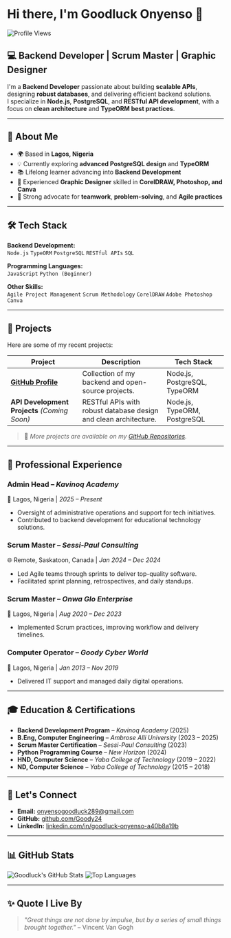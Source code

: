 # Hi there, I'm Goodluck Onyenso 👋

![Profile Views](https://komarev.com/ghpvc/?username=Goody24&color=blue)

## 💻 Backend Developer | Scrum Master | Graphic Designer

I'm a **Backend Developer** passionate about building **scalable APIs**, designing **robust databases**, and delivering efficient backend solutions.  
I specialize in **Node.js**, **PostgreSQL**, and **RESTful API development**, with a focus on **clean architecture** and **TypeORM best practices**.

---

## 🚀 About Me

- 🌍 Based in **Lagos, Nigeria**  
- 💡 Currently exploring **advanced PostgreSQL design** and **TypeORM**  
- 📚 Lifelong learner advancing into **Backend Development**  
- 🎨 Experienced **Graphic Designer** skilled in **CorelDRAW, Photoshop, and Canva**  
- 🤝 Strong advocate for **teamwork**, **problem-solving**, and **Agile practices**

---

## 🛠 Tech Stack

**Backend Development:**  
`Node.js` `TypeORM` `PostgreSQL` `RESTful APIs` `SQL`

**Programming Languages:**  
`JavaScript` `Python (Beginner)`

**Other Skills:**  
`Agile Project Management` `Scrum Methodology` `CorelDRAW` `Adobe Photoshop` `Canva`

---

## 🌟 Projects

Here are some of my recent projects:

| Project | Description | Tech Stack |
|---------|-------------|------------|
| [**GitHub Profile**](https://github.com/Goody24) | Collection of my backend and open-source projects. | Node.js, PostgreSQL, TypeORM |
| **API Development Projects** *(Coming Soon)* | RESTful APIs with robust database design and clean architecture. | Node.js, TypeORM, PostgreSQL |

> 🔗 *More projects are available on my [GitHub Repositories](https://github.com/Goody24).*

---

## 💼 Professional Experience

### **Admin Head** – *Kavinoq Academy*  

📍 Lagos, Nigeria | *2025 – Present*  

- Oversight of administrative operations and support for tech initiatives.
- Contributed to backend development for educational technology solutions.

### **Scrum Master** – *Sessi-Paul Consulting*  

🌐 Remote, Saskatoon, Canada | *Jan 2024 – Dec 2024*

- Led Agile teams through sprints to deliver top-quality software.
- Facilitated sprint planning, retrospectives, and daily standups.

### **Scrum Master** – *Onwa Glo Enterprise*  

📍 Lagos, Nigeria | *Aug 2020 – Dec 2023*

- Implemented Scrum practices, improving workflow and delivery timelines.

### **Computer Operator** – *Goody Cyber World*  

📍 Lagos, Nigeria | *Jan 2013 – Nov 2019*  

- Delivered IT support and managed daily digital operations.

---

## 🎓 Education & Certifications

- **Backend Development Program** – *Kavinoq Academy* (2025)  
- **B.Eng, Computer Engineering** – *Ambrose Alli University* (2023 – 2025)  
- **Scrum Master Certification** – *Sessi-Paul Consulting* (2023)  
- **Python Programming Course** – *New Horizon* (2024)  
- **HND, Computer Science** – *Yaba College of Technology* (2019 – 2022)  
- **ND, Computer Science** – *Yaba College of Technology* (2015 – 2018)

---

## 🤝 Let's Connect

- **Email:** [onyensogoodluck289@gmail.com](mailto:onyensogoodluck289@gmail.com)  
- **GitHub:** [github.com/Goody24](https://github.com/Goody24)  
- **LinkedIn:** [linkedin.com/in/goodluck-onyenso-a40b8a19b](https://www.linkedin.com/in/goodluck-onyenso-a40b8a19b)  

---

## 📊 GitHub Stats

![Goodluck's GitHub Stats](https://github-readme-stats.vercel.app/api?username=Goody24&show_icons=true&theme=blueberry)
![Top Languages](https://github-readme-stats.vercel.app/api/top-langs/?username=Goody24&layout=compact&theme=blueberry)

---

## ✨ Quote I Live By

> *"Great things are not done by impulse, but by a series of small things brought together."* – Vincent Van Gogh
